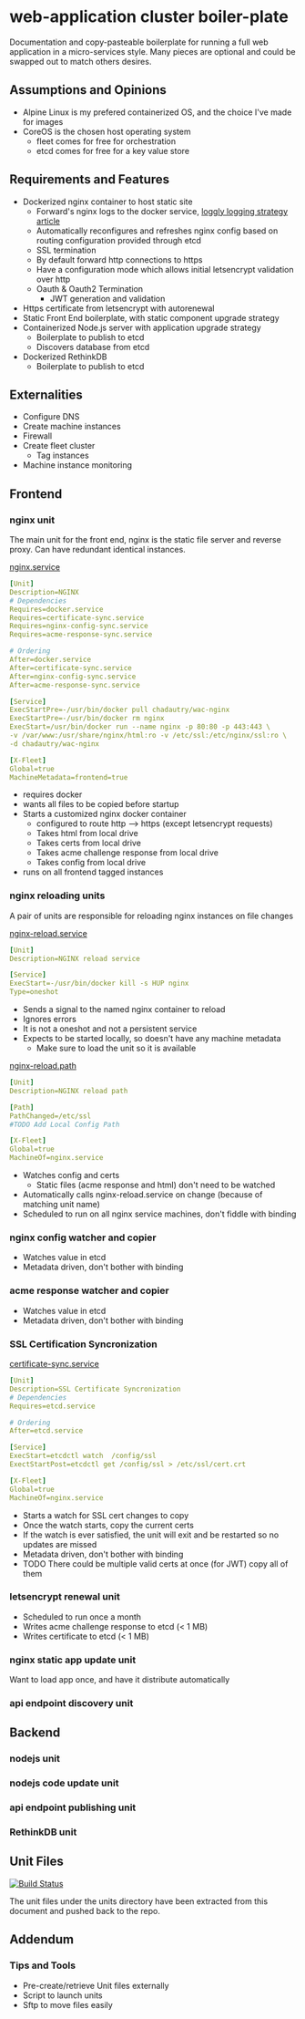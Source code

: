 # web-application cluster boiler-plate
Documentation and copy-pasteable boilerplate for running a full web application in a micro-services style. Many pieces are optional and could be swapped out to match others desires.

## Assumptions and Opinions
* Alpine Linux is my prefered containerized OS, and the choice I've made for images
* CoreOS is the chosen host operating system
  * fleet comes for free for orchestration
  * etcd comes for free for a key value store

## Requirements and Features
* Dockerized nginx container to host static site
  * Forward's nginx logs to the docker service, [loggly logging strategy article](https://www.loggly.com/blog/top-5-docker-logging-methods-to-fit-your-container-deployment-strategy/)
  * Automatically reconfigures and refreshes nginx config based on routing configuration provided through etcd
  * SSL termination
  * By default forward http connections to https
  * Have a configuration mode which allows initial letsencrypt validation over http
  * Oauth & Oauth2 Termination
    * JWT generation and validation
* Https certificate from letsencrypt with autorenewal
* Static Front End boilerplate, with static component upgrade strategy
* Containerized Node.js server with application upgrade strategy
  * Boilerplate to publish to etcd
  * Discovers database from etcd
* Dockerized  RethinkDB
  * Boilerplate to publish to etcd

## Externalities
* Configure DNS
* Create machine instances
* Firewall
* Create fleet cluster
    * Tag instances
* Machine instance monitoring

## Frontend
### nginx unit
The main unit for the front end, nginx is the static file server and reverse proxy. Can have redundant identical instances.

[nginx.service](units/nginx.service)
```yaml
[Unit]
Description=NGINX
# Dependencies
Requires=docker.service
Requires=certificate-sync.service
Requires=nginx-config-sync.service
Requires=acme-response-sync.service

# Ordering
After=docker.service
After=certificate-sync.service
After=nginx-config-sync.service
After=acme-response-sync.service

[Service]
ExecStartPre=-/usr/bin/docker pull chadautry/wac-nginx
ExecStartPre=-/usr/bin/docker rm nginx
ExecStart=/usr/bin/docker run --name nginx -p 80:80 -p 443:443 \
-v /var/www:/usr/share/nginx/html:ro -v /etc/ssl:/etc/nginx/ssl:ro \
-d chadautry/wac-nginx

[X-Fleet]
Global=true
MachineMetadata=frontend=true
```
* requires docker
* wants all files to be copied before startup
* Starts a customized nginx docker container
    * configured to route http --> https (except letsencrypt requests)
    * Takes html from local drive
    * Takes certs from local drive
    * Takes acme challenge response from local drive
    * Takes config from local drive
* runs on all frontend tagged instances

### nginx reloading units
A pair of units are responsible for reloading nginx instances on file changes

[nginx-reload.service](units/nginx-restart.service)
```yaml
[Unit]
Description=NGINX reload service

[Service]
ExecStart=-/usr/bin/docker kill -s HUP nginx
Type=oneshot
```
* Sends a signal to the named nginx container to reload
* Ignores errors
* It is not a oneshot and not a persistent service
* Expects to be started locally, so doesn't have any machine metadata
    * Make sure to load the unit so it is available 

[nginx-reload.path](units/nginx-reload.path)
```yaml
[Unit]
Description=NGINX reload path

[Path]
PathChanged=/etc/ssl
#TODO Add Local Config Path

[X-Fleet]
Global=true
MachineOf=nginx.service
```
* Watches config and certs
    * Static files (acme response and html) don't need to be watched
* Automatically calls nginx-reload.service on change (because of matching unit name)
* Scheduled to run on all nginx service machines, don't fiddle with binding

### nginx config watcher and copier
* Watches value in etcd
* Metadata driven, don't bother with binding

### acme response watcher and copier
* Watches value in etcd
* Metadata driven, don't bother with binding

### SSL Certification Syncronization
[certificate-sync.service](units/certificate-sync.service)
```yaml
[Unit]
Description=SSL Certificate Syncronization
# Dependencies
Requires=etcd.service

# Ordering
After=etcd.service

[Service]
ExecStart=etcdctl watch  /config/ssl
ExectStartPost=etcdctl get /config/ssl > /etc/ssl/cert.crt

[X-Fleet]
Global=true
MachineOf=nginx.service
```
* Starts a watch for SSL cert changes to copy
* Once the watch starts, copy the current certs
* If the watch is ever satisfied, the unit will exit and be restarted so no updates are missed
* Metadata driven, don't bother with binding
* TODO There could be multiple valid certs at once (for JWT) copy all of them

### letsencrypt renewal unit
* Scheduled to run once a month
* Writes acme challenge response to etcd (< 1 MB)
* Writes certificate to etcd (< 1 MB)

### nginx static app update unit
Want to load app once, and have it distribute automatically

### api endpoint discovery unit
## Backend
### nodejs unit
### nodejs code update unit
### api endpoint publishing unit
### RethinkDB unit

## Unit Files
[![Build Status](https://travis-ci.org/chad-autry/wac-bp.svg?branch=master)](https://travis-ci.org/chad-autry/wac-bp)

The unit files under the units directory have been extracted from this document and pushed back to the repo.

## Addendum

### Tips and Tools
* Pre-create/retrieve Unit files externally
* Script to launch units
* Sftp to move files easily
